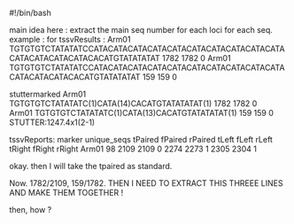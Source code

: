 #!/bin/bash

main idea here : extract the main seq number for each loci for each seq.
example : for 
tssvResults : 
Arm01	TGTGTGTCTATATATCCATACATACATACATACATACATACATACATACATACATACATACATACATACATACACATGTATATATAT	1782	1782	0
Arm01	TGTGTGTCTATATATCCATACATACATACATACATACATACATACATACATACATACATACATACATACACATGTATATATAT	159	159	0

stuttermarked
Arm01	TGTGTGTCTATATATC(1)CATA(14)CACATGTATATATAT(1)	1782	1782	0	
Arm01	TGTGTGTCTATATATC(1)CATA(13)CACATGTATATATAT(1)	159	159	0	STUTTER:1247.4x1(2-1)

tssvReports:
marker	unique_seqs	tPaired	fPaired	rPaired	tLeft	fLeft	rLeft	tRight	fRight	rRight
Arm01	98	2109	2109	0	2274	2273	1	2305	2304	1

okay. 
then I will take the tpaired as standard. 

Now. 1782/2109, 159/1782. 
THEN I NEED TO EXTRACT THIS THREEE LINES AND MAKE THEM TOGETHER !

then, how ? 


